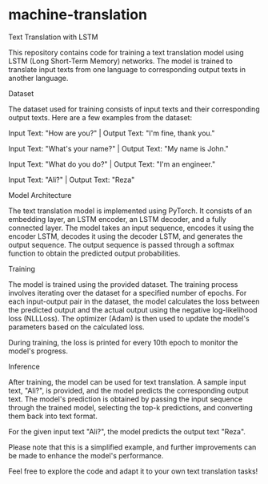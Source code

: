 # machine-translation
Text Translation with LSTM

This repository contains code for training a text translation model using LSTM (Long Short-Term Memory) networks. The model is trained to translate input texts from one language to corresponding output texts in another language.

Dataset

The dataset used for training consists of input texts and their corresponding output texts. Here are a few examples from the dataset:

Input Text: "How are you?" | Output Text: "I'm fine, thank you."

Input Text: "What's your name?" | Output Text: "My name is John."

Input Text: "What do you do?" | Output Text: "I'm an engineer."

Input Text: "Ali?" | Output Text: "Reza"


Model Architecture

The text translation model is implemented using PyTorch. It consists of an embedding layer, an LSTM encoder, an LSTM decoder, and a fully connected layer. The model takes an input sequence, encodes it using the encoder LSTM, decodes it using the decoder LSTM, and generates the output sequence. The output sequence is passed through a softmax function to obtain the predicted output probabilities.

Training

The model is trained using the provided dataset. The training process involves iterating over the dataset for a specified number of epochs. For each input-output pair in the dataset, the model calculates the loss between the predicted output and the actual output using the negative log-likelihood loss (NLLLoss). The optimizer (Adam) is then used to update the model's parameters based on the calculated loss.

During training, the loss is printed for every 10th epoch to monitor the model's progress.

Inference

After training, the model can be used for text translation. A sample input text, "Ali?", is provided, and the model predicts the corresponding output text. The model's prediction is obtained by passing the input sequence through the trained model, selecting the top-k predictions, and converting them back into text format.

For the given input text "Ali?", the model predicts the output text "Reza".

Please note that this is a simplified example, and further improvements can be made to enhance the model's performance.

Feel free to explore the code and adapt it to your own text translation tasks!
